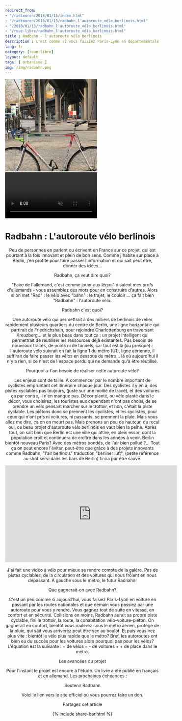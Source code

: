 ```yaml
---
redirect_from: 
- "/radtouren/2018/01/15/index.html"
- "/radtouren/2018/01/15/radbahn_l'autoroute_vélo_berlinois.html"
- "/2018/01/15/radbahn_l'autoroute_vélo_berlinois.html"
- "/roue-libre/radbahn_l'autoroute_vélo_berlinois.html"
title : Radbahn - l'autoroute vélo berlinois
description : C'est comme si vous faisiez Paris-Lyon en départementale et qu'un jour on construisait une autoroute. Vous gagnerez en vitesse, en confort et en sécurité. Radbahn, c'est pareil sauf que c'est pour les vélos et c'est à Berlin.
lang: fr
category: [roue-libre]
layout: default
tags: [ Urbanisme ]
img: /img/radbahn.png
---
```


<div id="fullScreenDiv">
        <img src="/img/radbahn-min.png" id="videosubstitute" alt="radbahn berlin" width="300px">
        <div id="videoDiv">           
          <video muted preload="preload" id="video" autoplay="autoplay" loop="loop">
          <source src="/Videos/radbahn.webm" type="video/webm"></source>
          <source src="/Videos/radbahn.mp4" type="video/mp4"></source>
          </video> 
        </div>
        <div id="messageBox"> 
            <div>
                <h1>Radbahn : L'autoroute vélo berlinois</h1>
            </div>
        </div>   
    </div>

<div class="container2 blog" align="center">

<p>Peu de personnes en parlent ou écrivent en France sur ce projet, qui est pourtant à la fois innovant et plein de bon sens. Comme j'habite sur place à Berlin, j'en profite pour faire passer l'information et qui sait peut être, donner des idées...</p>

<p id="radbahn">Radbahn, ça veut dire quoi?</p>
<p>
"Faire de l'allemand, c'est comme jouer aux légos" disaient mes profs d'allemands - vous assemblez des mots pour en construire d'autres. Alors si on met "Rad" : le vélo avec "bahn" : le trajet, le couloir ... ça fait bien "Radbahn" : l'autoroute vélo.</p>

<p id="radbahn">Radbahn c'est quoi?</p>
<p>
Une autoroute vélo qui permettrait à des milliers de berlinois de relier rapidement plusieurs quartiers du centre de Berlin, une ligne horizontale qui partirait de Friedrichshain, pour rejoindre Charlottenburg en traversant Kreuzberg... et le plus beau dans tout ça : un projet intelligent qui permettrait de réutiliser les ressources déjà existantes. Pas besoin de nouveaux tracés, de ponts ni de tunnels, car tout est là (ou presque) : l'autoroute vélo suivrait en fait la ligne 1 du métro (U1), ligne aérienne, il suffirait de faire passer les vélos en dessous du métro... là où aujourd'hui il n'y a rien, si ce n'est de l'espace perdu qui ne demande qu'à être réutilisé.</p>

<p id="radbahn">Pourquoi a-t'on besoin de réaliser cette autoroute vélo?</p>
<p>Les enjeux sont de taille. 
À commencer par le nombre important de cyclistes empruntant cet itinéraire chaque jour. Des cyclistes il y en a, des pistes cyclables pas toujours, (juste sur une moitié de tracé), et des voitures ça par contre, il n'en manque pas. Décor planté, ou vélo planté dans le décor, vous choisirez, les touristes eux cependant n'ont pas choisi, de se prendre un vélo pensant marcher sur le trottoir, et non, c'était la piste cyclable. Les piétons donc se prennent les cyclistes, et les cyclistes, pour ceux qui n'ont pris ni voitures, ni passants, se prennent la pluie. Mais vous allez me dire, ça on en meurt pas. 
Mais prenons un peu de hauteur, du recul oui, ce beau projet d'autoroute vélo berlinois en vaut bien la peine. Après tout, on sait bien que Berlin est une ville qui attire, en plein essor, dont la population croît et continuera de croître dans les années à venir. Berlin bientôt nouveau Paris? Avec des métros bondés, de l'air bien pollué ?... Tout ça on peut encore l'éviter, peut-être que grâce à des projets innovants comme Radbahn, "l'air berlinois" traduction "berliner luft", (petite référence au shot servi dans les bars de Berlin) finira par être sauvé.</p>

<p align="center"><iframe width="560" height="315" src="https://www.youtube.com/embed/fHmxy4046nI?rel=0" frameborder="0" allow="autoplay; encrypted-media" allowfullscreen></iframe></p>
<p>J'ai fait une vidéo à vélo pour mieux se rendre compte de la galère. Pas de pistes cyclables, de la circulation et des voitures qui nous frôlent en nous dépassant. À gauche sous le métro, le futur Radnahn!</p>

<p id="radbahn">Que gagnerait-on avec Radbahn?</p>
<p>C'est un peu comme si aujourd'hui, vous faisiez Paris-Lyon en voiture en passant par les routes nationales et que demain vous passiez par une autoroute pour vous y rendre.
Vous gagnez tout de suite en vitesse, en confort et en sécurité.
Collisions en moins, Radbahn aurait sa propre piste cyclable, fini le trottoir, la route, la cohabitation vélo-voiture-piéton. 
On gagnerait en confort, bientôt vous roulerez sous le métro aérien, protégé de la pluie, qui sait vous arriverez peut être sec au boulot.
Et puis vous irez plus vite : bientôt le vélo plus rapide que le métro?
Bref, les autoroutes ont bien eu du succès pour les voitures alors pourquoi pas pour les vélos? 
L'équation est la suivante : + de vélos =  - de voitures + + de place dans le métro.</p>

<p id="radbahn">Les avancées du projet</p>
<p>Pour l'instant le projet est encore à l'étude.
Un livre à été publié en français et en allemand. 
Les prochaines échéances :</p>

<p id="radbahn">Soutenir Radbahn</p>
<p>Voici le lien vers le site officiel où vous pourrez faire un don.</p> 


<p>Partagez cet article</p>
{% include share-bar.html %}

</div>